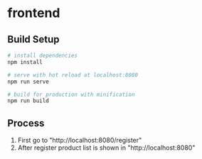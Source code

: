 # frontend


## Build Setup

``` bash
# install dependencies
npm install

# serve with hot reload at localhost:8080
npm run serve

# build for production with minification
npm run build
```

## Process
1. First go to "http://localhost:8080/register"
2. After register product list is shown in "http://localhost:8080"

